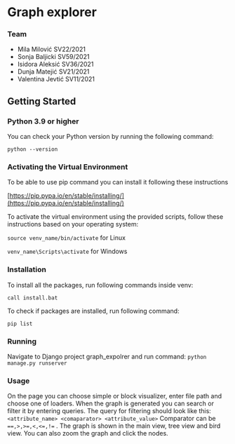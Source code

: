 # Graph explorer

### Team
- Mila Milović SV22/2021
- Sonja Baljicki SV59/2021
- Isidora Aleksić SV36/2021
- Dunja Matejić SV21/2021
- Valentina Jevtić SV11/2021


## Getting Started 


### Python 3.9 or higher

You can check your Python version by running the following command: 

`python --version`



### Activating the Virtual Environment

To be able to use pip command you can install it following these instructions

[https://pip.pypa.io/en/stable/installing/](https://pip.pypa.io/en/stable/installing/)




To activate the virtual environment using the provided scripts, follow these instructions based on your operating system:

`source venv_name/bin/activate`  for Linux

`venv_name\Scripts\activate`  for Windows



### Installation 

 To install all the packages, run following commands inside venv: 
 
`call install.bat` 

To check if packages are installed, run following command: 

`pip list`



### Running

Navigate to Django project graph_expolrer and run command:
`python manage.py runserver`



### Usage

On the page you can choose simple or block visualizer, enter file path and choose one of loaders. When the graph is generated you can search or filter it by entering queries. The query for filtering should look like this:
`<attribute_name> <comaparator> <attribute_value>` 
Comparator can be `==,>,>=,<,<=,!=` .
The graph is shown in the main view, tree view and bird view.
You can also zoom the graph and click the nodes.
